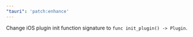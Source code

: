 ```yaml
---
"tauri": 'patch:enhance'
---
```


Change iOS plugin init function signature to `func init_plugin() -> Plugin`.
